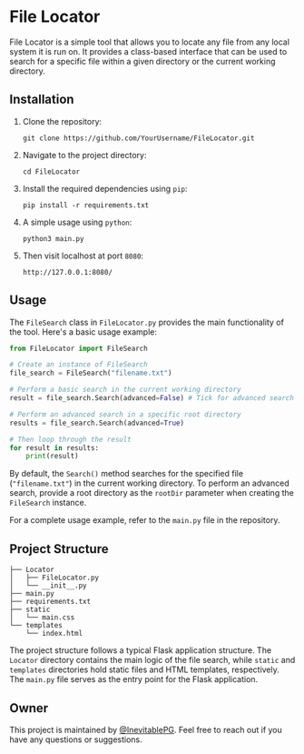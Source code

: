 # File Locator

File Locator is a simple tool that allows you to locate any file from any local system it is run on. It provides a class-based interface that can be used to search for a specific file within a given directory or the current working directory.

## Installation

1. Clone the repository:

   ```
   git clone https://github.com/YourUsername/FileLocator.git
   ```

2. Navigate to the project directory:

   ```
   cd FileLocator
   ```

3. Install the required dependencies using `pip`:

   ```
   pip install -r requirements.txt
   ```

4. A simple usage using `python`:
   ```
   python3 main.py
   ```

5. Then visit localhost at port `8080`:
   ```
   http://127.0.0.1:8080/
   ```

## Usage

The `FileSearch` class in `FileLocator.py` provides the main functionality of the tool. Here's a basic usage example:

```python
from FileLocator import FileSearch

# Create an instance of FileSearch
file_search = FileSearch("filename.txt")

# Perform a basic search in the current working directory
result = file_search.Search(advanced=False) # Tick for advanced search

# Perform an advanced search in a specific root directory
results = file_search.Search(advanced=True)

# Then loop through the result
for result in results:
    print(result)
```

By default, the `Search()` method searches for the specified file (`"filename.txt"`) in the current working directory. To perform an advanced search, provide a root directory as the `rootDir` parameter when creating the `FileSearch` instance.

For a complete usage example, refer to the `main.py` file in the repository.

## Project Structure

```
├── Locator
│   ├── FileLocator.py
│   └── __init__.py
├── main.py
├── requirements.txt
├── static
│   └── main.css
└── templates
    └── index.html
```

The project structure follows a typical Flask application structure. The `Locator` directory contains the main logic of the file search, while `static` and `templates` directories hold static files and HTML templates, respectively. The `main.py` file serves as the entry point for the Flask application.

## Owner

This project is maintained by [@InevitablePG](https://github.com/InevitablePG). Feel free to reach out if you have any questions or suggestions.